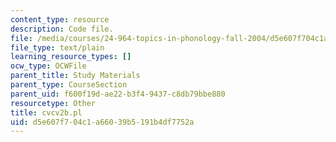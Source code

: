 ```yaml
---
content_type: resource
description: Code file.
file: /media/courses/24-964-topics-in-phonology-fall-2004/d5e607f704c1a66039b5191b4df7752a_cvcv2b.pl
file_type: text/plain
learning_resource_types: []
ocw_type: OCWFile
parent_title: Study Materials
parent_type: CourseSection
parent_uid: f600f19d-ae22-b3f4-9437-c8db79bbe880
resourcetype: Other
title: cvcv2b.pl
uid: d5e607f7-04c1-a660-39b5-191b4df7752a
---
```

